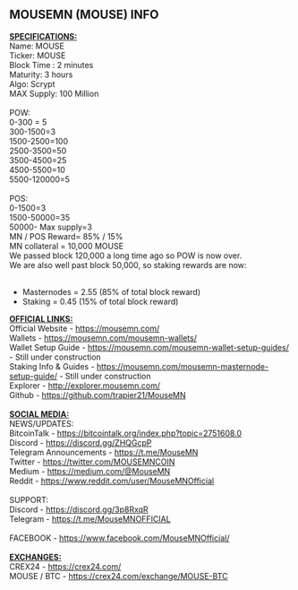MOUSEMN (MOUSE) INFO
--------------------------------------------------------------------------------------------------------------
<b><u>SPECIFICATIONS:</u></b><br>
Name: MOUSE<br>
Ticker: MOUSE<br>
Block Time : 2 minutes<br>
Maturity: 3 hours<br>
Algo: Scrypt<br>
MAX Supply: 100 Million<br>
<br>
POW:<br>
0-300 = 5<br>
300-1500=3<br>
1500-2500=100<br>
2500-3500=50<br>
3500-4500=25<br>
4500-5500=10<br>
5500-120000=5<br>
<br>
POS:<br>
0-1500=3<br>
1500-50000=35<br>
50000- Max supply=3<br>
MN / POS Reward= 85% / 15%<br>
MN collateral = 10,000 MOUSE<br>
We passed block 120,000 a long time ago so POW is now over.<br>
We are also well past block 50,000, so staking rewards are now:<br>
<br>
- Masternodes = 2.55 (85% of total block reward)<br>
- Staking = 0.45 (15% of total block reward)<br>

<b><u>OFFICIAL LINKS:</u></b><br>
Official Website - https://mousemn.com/<br>
Wallets - https://mousemn.com/mousemn-wallets/<br>
Wallet Setup Guide - https://mousemn.com/mousemn-wallet-setup-guides/  - Still under construction<br>
Staking Info & Guides - https://mousemn.com/mousemn-masternode-setup-guide/  - Still under construction<br>
Explorer - http://explorer.mousemn.com/<br>
Github - https://github.com/trapier21/MouseMN<br>
<br>
<b><u>SOCIAL MEDIA:</u></b><br>
NEWS/UPDATES:<br>
BitcoinTalk - https://bitcointalk.org/index.php?topic=2751608.0<br>
Discord - https://discord.gg/ZHQGcpP<br>
Telegram Announcements - https://t.me/MouseMN<br>
Twitter - https://twitter.com/MOUSEMNCOIN<br>
Medium - https://medium.com/@MouseMN<br>
Reddit - https://www.reddit.com/user/MouseMNOfficial<br>
<br>
SUPPORT:<br>
Discord - https://discord.gg/3p8RxqR<br>
Telegram - https://t.me/MouseMNOFFICIAL<br>
<br>
FACEBOOK - https://www.facebook.com/MouseMNOfficial/<br>
<br>
<b><u> EXCHANGES:</u></b><br>
CREX24 - https://crex24.com/<br>
MOUSE / BTC - https://crex24.com/exchange/MOUSE-BTC
